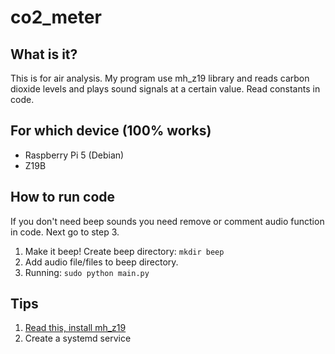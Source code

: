 # co2_meter

## What is it?
This is for air analysis. My program use mh_z19 library and reads carbon dioxide levels and plays sound signals at a certain value. Read constants in code.

## For which device (100% works)
- Raspberry Pi 5 (Debian)
- Z19B

## How to run code
If you don't need beep sounds you need remove or comment audio function in code. Next go to step 3.
1. Make it beep! Create beep directory: ``mkdir beep``
2. Add audio file/files to beep directory.
3. Running: ``sudo python main.py``

## Tips
1. [Read this, install mh_z19](https://github.com/UedaTakeyuki/mh-z19)
2. Create a systemd service
